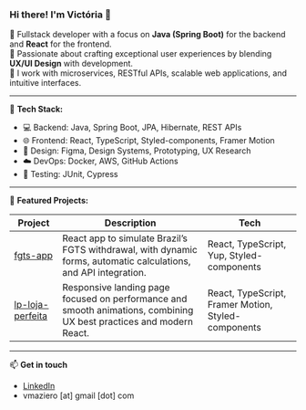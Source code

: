 ### Hi there! I'm Victória 👋

🎯 Fullstack developer with a focus on **Java (Spring Boot)** for the backend and **React** for the frontend.  
🎨 Passionate about crafting exceptional user experiences by blending **UX/UI Design** with development.  
🚀 I work with microservices, RESTful APIs, scalable web applications, and intuitive interfaces.

---

🧰 **Tech Stack:**

- 💻 Backend: Java, Spring Boot, JPA, Hibernate, REST APIs  
- 🌐 Frontend: React, TypeScript, Styled-components, Framer Motion  
- 🎨 Design: Figma, Design Systems, Prototyping, UX Research  
- ☁️ DevOps: Docker, AWS, GitHub Actions  
- 🧪 Testing: JUnit, Cypress  

---

📌 **Featured Projects:**

| Project | Description | Tech |
|--------|-------------|------|
| [fgts-app](https://github.com/vmaziero/fgts-app) | React app to simulate Brazil’s FGTS withdrawal, with dynamic forms, automatic calculations, and API integration. | React, TypeScript, Yup, Styled-components |
| [lp-loja-perfeita](https://github.com/vmaziero/lp-loja-perfeita) | Responsive landing page focused on performance and smooth animations, combining UX best practices and modern React. | React, TypeScript, Framer Motion, Styled-components |

---

📫 **Get in touch**  
- [LinkedIn](https://linkedin.com/in/victoriamaziero)  
- vmaziero [at] gmail [dot] com
